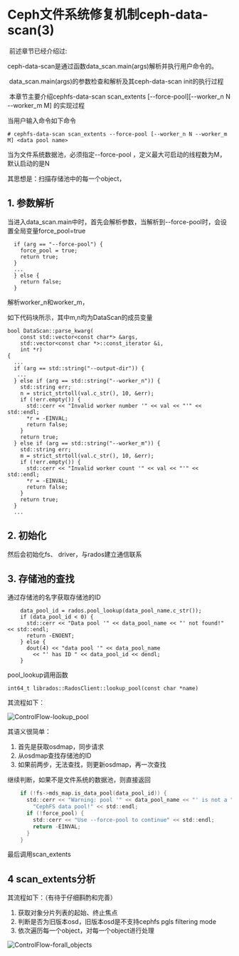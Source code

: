 # Ceph文件系统修复机制ceph-data-scan(3)

​      前述章节已经介绍过:

​      ceph-data-scan是通过函数data_scan.main(args)解析并执行用户命令的。

​      data_scan.main(args)的参数检查和解析及其ceph-data-scan init的执行过程

​      本章节主要介绍cephfs-data-scan scan_extents [--force-pool][--worker_n N --worker_m M] <data pool name>的实现过程

当用户输入命令如下命令

```
# cephfs-data-scan scan_extents --force-pool [--worker_n N --worker_m M] <data pool name>
```

当<data pool name>为文件系统数据池，必须指定--force-pool ，定义最大可启动的线程数为M，默认启动的是N

其思想是：扫描存储池中的每一个object，

## 1. 参数解析

当进入data_scan.main中时，首先会解析参数，当解析到--force-pool时，会设置全局变量force_pool=true

```
  if (arg == "--force-pool") {
    force_pool = true;
    return true;
  } 
  ...
  } else {
    return false;
  }
```

解析worker_n和worker_m，

如下代码块所示，其中m,n均为DataScan的成员变量

~~~
bool DataScan::parse_kwarg(
    const std::vector<const char*> &args,
    std::vector<const char *>::const_iterator &i,
    int *r)
{
  ...
  if (arg == std::string("--output-dir")) {
   ...
  } else if (arg == std::string("--worker_n")) {
    std::string err;
    n = strict_strtoll(val.c_str(), 10, &err);
    if (!err.empty()) {
      std::cerr << "Invalid worker number '" << val << "'" << std::endl;
      *r = -EINVAL;
      return false;
    }
    return true;
  } else if (arg == std::string("--worker_m")) {
    std::string err;
    m = strict_strtoll(val.c_str(), 10, &err);
    if (!err.empty()) {
      std::cerr << "Invalid worker count '" << val << "'" << std::endl;
      *r = -EINVAL;
      return false;
    }
    return true;
  }
  ...
~~~



## 2. 初始化

然后会初始化fs、 driver，与rados建立通信联系



## 3. 存储池的查找

通过存储池的名字获取存储池的ID

~~~
    data_pool_id = rados.pool_lookup(data_pool_name.c_str());
    if (data_pool_id < 0) {
      std::cerr << "Data pool '" << data_pool_name << "' not found!" << std::endl;
      return -ENOENT;
    } else {
      dout(4) << "data pool '" << data_pool_name
        << "' has ID " << data_pool_id << dendl;
    }
~~~

pool_lookup调用函数

~~~
int64_t librados::RadosClient::lookup_pool(const char *name)
~~~

其流程如下：

![ControlFlow-lookup_pool](E:\03_电子藏书馆_试建\502_cookbook\flow\ControlFlow-lookup_pool.png)

其语义很简单：

1. 首先是获取osdmap，同步请求
2. 从osdmap查找存储池的ID
3. 如果前两步，无法查找，则更新osdmap，再一次查找

继续判断，如果不是文件系统的数据池，则直接返回

~~~c
    if (!fs->mds_map.is_data_pool(data_pool_id)) {
      std::cerr << "Warning: pool '" << data_pool_name << "' is not a "
        "CephFS data pool!" << std::endl;
      if (!force_pool) {
        std::cerr << "Use --force-pool to continue" << std::endl;
        return -EINVAL;
      }
    }
~~~



最后调用scan_extents

## 4 scan_extents分析

其流程如下：（有待于仔细斟酌和完善）

1. 获取对象分片列表的起始、终止焦点
2. 判断是否为旧版本osd，旧版本osd是不支持cephfs pgls filtering mode
3. 依次遍历每一个object，对每一个object进行处理





![ControlFlow-forall_objects](E:\03_电子藏书馆_试建\502_cookbook\flow\ControlFlow-forall_objects.jpg)

